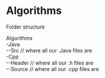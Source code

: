 # Algorithms

Folder structure

Algorithms  
-Java  
--Src // where all our .Java files are  
-Cpp  
--Header // where all our .h files are  
--Source // where all our .cpp files are  
